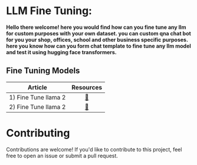 # LLM Fine Tuning:  

**Hello there welcome! here you would find how can you fine tune any llm for custom purposes with your own dataset. you can custom qna chat bot for you 
your shop, offices, school and other business specific purposes. here you know how can you form chat template to fine tune any llm model and test it using hugging face transformers.**

## Fine Tuning Models

| Article | Resources |
| -------- | :---------: |
| 1) Fine Tune llama 2 | [🔗]()|
|  2) Fine Tune llama 2 | [🔗]()|


# Contributing
Contributions are welcome! If you'd like to contribute to this project, feel free to open an issue or submit a pull request.

